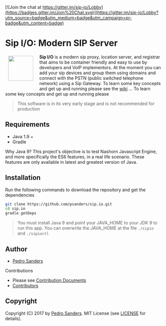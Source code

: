 [![Join the chat at https://gitter.im/sip-io/Lobby](https://badges.gitter.im/Join%20Chat.svg)](https://gitter.im/sip-io/Lobby?utm_source=badge&utm_medium=badge&utm_campaign=pr-badge&utm_content=badge)

# Sip I/O: Modern SIP Server

<a href="https://github.com/psanders/sip.io"><img src="https://raw.githubusercontent.com/psanders/sip.io/master/logo.png" align="left" hspace="10" vspace="5" width="80" style="margin-right: 20px; margin-bottom: 20px"></a>

**Sip I/O** is a modern sip proxy, location server, and registrar that aims to be container friendly and easy to use by 
developers and VoIP implementors. At the moment you can add your sip devices and group them using domains and connect with the PSTN (public switched telephone network) using a Sip Gateway. To learn some key concepts and get up and running please see the [wiki](https://github.com/psanders/sip.io/wiki/Home) ... To learn some key concepts and get up and running please

> This software is in its very early stage and is not recommended for production

## Requirements

* Java 1.9 +
* Gradle

Why Java 9? This project's objective is to test Nashorn Javascript Engine, and more specifically the ES6 features, in a real life scenario. These features are only available in latest and greatest version of Java.

## Installation

Run the following commands to download the repository and get the dependencies

```bash
git clone https://github.com/psanders/sip.io.git
cd sip.io
gradle getDeps
```

> You must install Java 9 and point your JAVA_HOME to your JDK 9 to run this app. You can overwrite the JAVA_HOME at the 
> file `./sipio` and `./sipioctl`

## Author
 - [Pedro Sanders](https://github.com/psanders)

Contributions

 - Please see [Contribution Documents](https://github.com/psanders/sip.io/blob/master/CONTRIBUTING.md)
 - [Contributors](https://github.com/psanders/sip.io/graphs/contributors)

## Copyright
Copyright (C) 2017 by [Pedro Sanders](https://github.com/psanders). MIT License (see [LICENSE](https://github.com/psanders/sip.io/blob/master/LICENSE) for details).
